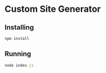 # Custom Site Generator

## Installing

```javascript
npm install
```

## Running

```javascript
node index.js
```
